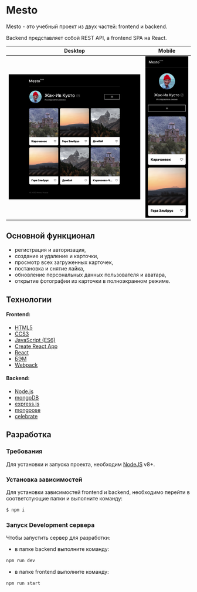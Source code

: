 # Mesto
Mesto - это учебный проект из двух частей: frontend и backend. 

Backend представляет собой REST API, а frontend SPA на React.


| Desktop                                                  | Mobile                                                   |
|----------------------------------------------------------|----------------------------------------------------------|
| ![Скриншот desktop версии сайта ](./project_desktop.png) | ![Скриншот мобильной версии сайта](./project_mobile.png) |

## Основной функционал
 - регистрация и авторизация,
 - создание и удаление и карточки,
 - просмотр всех загруженных карточек,
 - постановка и снятие лайка,
 - обновление персональных данных пользователя и аватара,
 - открытие фотографии из карточки в полноэкранном режиме.

## Технологии
#### Frontend:
 - [HTML5](https://www.w3.org/TR/2011/WD-html5-20110405/)
 - [CCS3](https://www.w3.org/Style/CSS/specs.ru.html)
 - [JavaScript (ES6)](https://262.ecma-international.org/6.0/)
 - [Create React App](https://create-react-app.dev/)
 - [React](https://ru.legacy.reactjs.org/)
 - [БЭМ]()
 - [Webpack]()

#### Backend:
 - [Node.js](https://nodejs.org/ru)
 - [mongoDB](https://www.mongodb.com/)
 - [express.js](https://expressjs.com/ru/)
 - [mongoose](https://mongoosejs.com/)
 - [celebrate](https://www.npmjs.com/package/celebrate)

## Разработка

### Требования
Для установки и запуска проекта, необходим [NodeJS](https://nodejs.org/) v8+.

### Установка зависимостей
Для установки зависимостей frontend и backend, необходимо перейти в соответстующие папки и выполните команду:
```sh
$ npm i
```

### Запуск Development сервера
Чтобы запустить сервер для разработки:
 - в папке backend выполните команду:
```sh
npm run dev
```
- в папке frontend выполните команду:
```sh
npm run start
```
